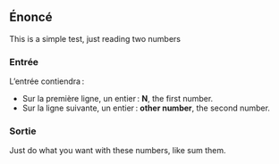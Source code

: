 ## Énoncé

This is a simple test, just reading two numbers

### Entrée

L’entrée contiendra :

- Sur la première ligne, un entier : **N**, the first number.
- Sur la ligne suivante, un entier : **other number**, the second number.

### Sortie

Just do what you want with these numbers, like sum them.
